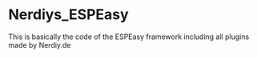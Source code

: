 # Nerdiys_ESPEasy
 This is basically the code of the ESPEasy framework including all plugins made by Nerdiy.de
